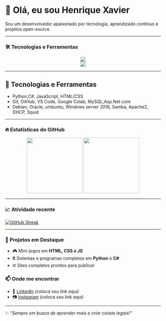 
# 👋 Olá, eu sou Henrique Xavier 

Sou um desenvolvedor apaixonado por tecnologia, aprendizado contínuo e projetos open-source.
  

---

### 🛠️ Tecnologias e Ferramentas

<p align="center">
  <img src="https://skillicons.dev/icons?i=html,css,javascript,python,java,cs,dotnet,mysql,git,github,vscode,linux,windows" />
  <br>
  <img src="https://img.shields.io/badge/Google%20Colab-F9AB00?style=for-the-badge&logo=googlecolab&logoColor=white" />
</p>

---

## 🚀 Tecnologias e Ferramentas

- Python,C#, JavaScript, HTML/CSS
- Git, GitHub, VS Code, Google Colab, MySQL,Asp.Net core
- Debian, Oracle, umbuntu,  Windows server 2016, Samba, Apache2, DHCP, Squid 
---

### 🔥 Estatísticas do GitHub  
<p align="center">
  <img height="180em" src="https://github-readme-stats.vercel.app/api?username=Henrique-XSuper&show_icons=true&theme=dracula&include_all_commits=true&count_private=true"/>
  <img height="180em" src="https://github-readme-stats.vercel.app/api/top-langs/?username=Henrique-XSuper&layout=compact&langs_count=7&theme=dracula"/>
</p>

---

### 📈 Atividade recente
[![GitHub Streak](https://streak-stats.demolab.com/?user=Henrique-XSuper&theme=dracula)](https://git.io/streak-stats)

---

### 🚀 Projetos em Destaque
- 🎮 Mini-jogos em **HTML, CSS e JS**
- 🖩 Sistemas e programas completos em **Python** e **C#**
- 🌐 Sites completos prontos para publicar



### 📫 Onde me encontrar
- 💼 [LinkedIn](https://linkedin.com) _(coloca seu link aqui)_  
- 📷 [Instagram](https://instagram.com) _(coloca seu link aqui)_  

---

✨ _“Sempre em busca de aprender mais e criar coisas legais!”_
